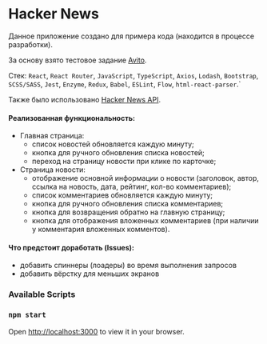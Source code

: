 # Hacker News

Данное приложение создано для примера кода (находится в процессе разработки).

За основу взято тестовое задание [Avito](https://github.com/avito-tech/sx-frontend-trainee-assignment).

Стек: `React`, `React Router`, `JavaScript`, `TypeScript`, `Axios`, `Lodash`, `Bootstrap`, `SCSS/SASS`, `Jest`, `Enzyme`, `Redux`, `Babel`, `ESLint`, `Flow`, `html-react-parser`.`

Также было использовано [Hacker News API](https://github.com/HackerNews/API).

#### Реализованная функциональность:
- Главная страница:
  - список новостей обновляется каждую минуту;
  - кнопка для ручного обновления списка новостей;
  - переход на страницу новости при клике по карточке;
- Страница новости:
  - отображение основной информации о новости (заголовок, автор, ссылка на новость, дата, рейтинг, кол-во комментариев);
  - список комментариев обновляется каждую минуту;
  - кнопка для ручного обновления списка комментариев;
  - кнопка для возвращения обратно на главную страницу;
  - кнопка для отображения вложенных комментариев (при наличии у комментария вложенных комментов).


#### Что предстоит доработать (Issues):
- добавить спиннеры (лоадеры) во время выполнения запросов
- добавить вёрстку для меньших экранов

### Available Scripts

### `npm start`

Open [http://localhost:3000](http://localhost:3000) to view it in your browser.